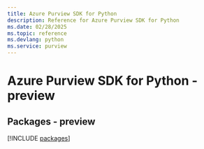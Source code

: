 ```yaml
---
title: Azure Purview SDK for Python
description: Reference for Azure Purview SDK for Python
ms.date: 02/28/2025
ms.topic: reference
ms.devlang: python
ms.service: purview
---
```

# Azure Purview SDK for Python - preview
## Packages - preview
[!INCLUDE [packages](purview-index.md)]